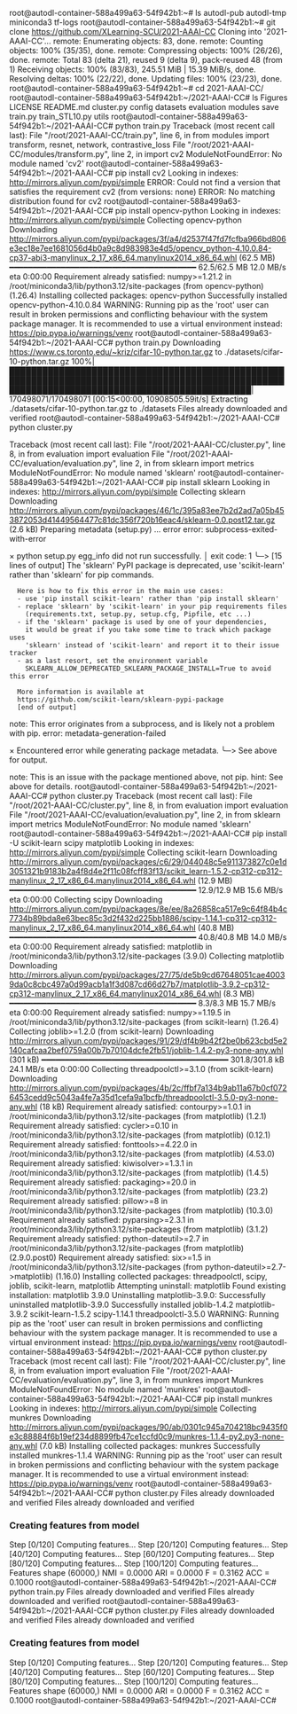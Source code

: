 root@autodl-container-588a499a63-54f942b1:~# ls
autodl-pub  autodl-tmp  miniconda3  tf-logs
root@autodl-container-588a499a63-54f942b1:~# git clone https://github.com/XLearning-SCU/2021-AAAI-CC
Cloning into '2021-AAAI-CC'...
remote: Enumerating objects: 83, done.
remote: Counting objects: 100% (35/35), done.
remote: Compressing objects: 100% (26/26), done.
remote: Total 83 (delta 21), reused 9 (delta 9), pack-reused 48 (from 1)
Receiving objects: 100% (83/83), 245.51 MiB | 15.39 MiB/s, done.
Resolving deltas: 100% (22/22), done.
Updating files: 100% (23/23), done.
root@autodl-container-588a499a63-54f942b1:~# cd 2021-AAAI-CC/
root@autodl-container-588a499a63-54f942b1:~/2021-AAAI-CC# ls
Figures  LICENSE  README.md  cluster.py  config  datasets  evaluation  modules  save  train.py  train_STL10.py  utils
root@autodl-container-588a499a63-54f942b1:~/2021-AAAI-CC# python train.py
Traceback (most recent call last):
  File "/root/2021-AAAI-CC/train.py", line 6, in <module>
    from modules import transform, resnet, network, contrastive_loss
  File "/root/2021-AAAI-CC/modules/transform.py", line 2, in <module>
    import cv2
ModuleNotFoundError: No module named 'cv2'
root@autodl-container-588a499a63-54f942b1:~/2021-AAAI-CC# pip install cv2
Looking in indexes: http://mirrors.aliyun.com/pypi/simple
ERROR: Could not find a version that satisfies the requirement cv2 (from versions: none)
ERROR: No matching distribution found for cv2
root@autodl-container-588a499a63-54f942b1:~/2021-AAAI-CC# pip install opencv-python
Looking in indexes: http://mirrors.aliyun.com/pypi/simple
Collecting opencv-python
  Downloading http://mirrors.aliyun.com/pypi/packages/3f/a4/d2537f47fd7fcfba966bd806e3ec18e7ee1681056d4b0a9c8d983983e4d5/opencv_python-4.10.0.84-cp37-abi3-manylinux_2_17_x86_64.manylinux2014_x86_64.whl (62.5 MB)
     ━━━━━━━━━━━━━━━━━━━━━━━━━━━━━━━━━━━━━━━━ 62.5/62.5 MB 12.0 MB/s eta 0:00:00
Requirement already satisfied: numpy>=1.21.2 in /root/miniconda3/lib/python3.12/site-packages (from opencv-python) (1.26.4)
Installing collected packages: opencv-python
Successfully installed opencv-python-4.10.0.84
WARNING: Running pip as the 'root' user can result in broken permissions and conflicting behaviour with the system package manager. It is recommended to use a virtual environment instead: https://pip.pypa.io/warnings/venv
root@autodl-container-588a499a63-54f942b1:~/2021-AAAI-CC# python train.py
Downloading https://www.cs.toronto.edu/~kriz/cifar-10-python.tar.gz to ./datasets/cifar-10-python.tar.gz
100%|████████████████████████████████████████████████████████████████████████████████████████████████████████████████████████████████████████████████| 170498071/170498071 [00:15<00:00, 10908505.59it/s]
Extracting ./datasets/cifar-10-python.tar.gz to ./datasets
Files already downloaded and verified
root@autodl-container-588a499a63-54f942b1:~/2021-AAAI-CC# python cluster.py

Traceback (most recent call last):
  File "/root/2021-AAAI-CC/cluster.py", line 8, in <module>
    from evaluation import evaluation
  File "/root/2021-AAAI-CC/evaluation/evaluation.py", line 2, in <module>
    from sklearn import metrics
ModuleNotFoundError: No module named 'sklearn'
root@autodl-container-588a499a63-54f942b1:~/2021-AAAI-CC# pip install sklearn 
Looking in indexes: http://mirrors.aliyun.com/pypi/simple
Collecting sklearn
  Downloading http://mirrors.aliyun.com/pypi/packages/46/1c/395a83ee7b2d2ad7a05b453872053d41449564477c81dc356f720b16eac4/sklearn-0.0.post12.tar.gz (2.6 kB)
  Preparing metadata (setup.py) ... error
  error: subprocess-exited-with-error
  
  × python setup.py egg_info did not run successfully.
  │ exit code: 1
  ╰─> [15 lines of output]
      The 'sklearn' PyPI package is deprecated, use 'scikit-learn'
      rather than 'sklearn' for pip commands.
      
      Here is how to fix this error in the main use cases:
      - use 'pip install scikit-learn' rather than 'pip install sklearn'
      - replace 'sklearn' by 'scikit-learn' in your pip requirements files
        (requirements.txt, setup.py, setup.cfg, Pipfile, etc ...)
      - if the 'sklearn' package is used by one of your dependencies,
        it would be great if you take some time to track which package uses
        'sklearn' instead of 'scikit-learn' and report it to their issue tracker
      - as a last resort, set the environment variable
        SKLEARN_ALLOW_DEPRECATED_SKLEARN_PACKAGE_INSTALL=True to avoid this error
      
      More information is available at
      https://github.com/scikit-learn/sklearn-pypi-package
      [end of output]
  
  note: This error originates from a subprocess, and is likely not a problem with pip.
error: metadata-generation-failed

× Encountered error while generating package metadata.
╰─> See above for output.

note: This is an issue with the package mentioned above, not pip.
hint: See above for details.
root@autodl-container-588a499a63-54f942b1:~/2021-AAAI-CC# python cluster.py
Traceback (most recent call last):
  File "/root/2021-AAAI-CC/cluster.py", line 8, in <module>
    from evaluation import evaluation
  File "/root/2021-AAAI-CC/evaluation/evaluation.py", line 2, in <module>
    from sklearn import metrics
ModuleNotFoundError: No module named 'sklearn'
root@autodl-container-588a499a63-54f942b1:~/2021-AAAI-CC# pip install -U scikit-learn scipy matplotlib
Looking in indexes: http://mirrors.aliyun.com/pypi/simple
Collecting scikit-learn
  Downloading http://mirrors.aliyun.com/pypi/packages/c6/29/044048c5e911373827c0e1d3051321b9183b2a4f8d4e2f11c08fcff83f13/scikit_learn-1.5.2-cp312-cp312-manylinux_2_17_x86_64.manylinux2014_x86_64.whl (12.9 MB)
     ━━━━━━━━━━━━━━━━━━━━━━━━━━━━━━━━━━━━━━━━ 12.9/12.9 MB 15.6 MB/s eta 0:00:00
Collecting scipy
  Downloading http://mirrors.aliyun.com/pypi/packages/8e/ee/8a26858ca517e9c64f84b4c7734b89bda8e63bec85c3d2f432d225bb1886/scipy-1.14.1-cp312-cp312-manylinux_2_17_x86_64.manylinux2014_x86_64.whl (40.8 MB)
     ━━━━━━━━━━━━━━━━━━━━━━━━━━━━━━━━━━━━━━━━ 40.8/40.8 MB 14.0 MB/s eta 0:00:00
Requirement already satisfied: matplotlib in /root/miniconda3/lib/python3.12/site-packages (3.9.0)
Collecting matplotlib
  Downloading http://mirrors.aliyun.com/pypi/packages/27/75/de5b9cd67648051cae40039da0c8cbc497a0d99acb1a1f3d087cd66d27b7/matplotlib-3.9.2-cp312-cp312-manylinux_2_17_x86_64.manylinux2014_x86_64.whl (8.3 MB)
     ━━━━━━━━━━━━━━━━━━━━━━━━━━━━━━━━━━━━━━━━ 8.3/8.3 MB 15.7 MB/s eta 0:00:00
Requirement already satisfied: numpy>=1.19.5 in /root/miniconda3/lib/python3.12/site-packages (from scikit-learn) (1.26.4)
Collecting joblib>=1.2.0 (from scikit-learn)
  Downloading http://mirrors.aliyun.com/pypi/packages/91/29/df4b9b42f2be0b623cbd5e2140cafcaa2bef0759a00b7b70104dcfe2fb51/joblib-1.4.2-py3-none-any.whl (301 kB)
     ━━━━━━━━━━━━━━━━━━━━━━━━━━━━━━━━━━━━━━━━ 301.8/301.8 kB 24.1 MB/s eta 0:00:00
Collecting threadpoolctl>=3.1.0 (from scikit-learn)
  Downloading http://mirrors.aliyun.com/pypi/packages/4b/2c/ffbf7a134b9ab11a67b0cf0726453cedd9c5043a4fe7a35d1cefa9a1bcfb/threadpoolctl-3.5.0-py3-none-any.whl (18 kB)
Requirement already satisfied: contourpy>=1.0.1 in /root/miniconda3/lib/python3.12/site-packages (from matplotlib) (1.2.1)
Requirement already satisfied: cycler>=0.10 in /root/miniconda3/lib/python3.12/site-packages (from matplotlib) (0.12.1)
Requirement already satisfied: fonttools>=4.22.0 in /root/miniconda3/lib/python3.12/site-packages (from matplotlib) (4.53.0)
Requirement already satisfied: kiwisolver>=1.3.1 in /root/miniconda3/lib/python3.12/site-packages (from matplotlib) (1.4.5)
Requirement already satisfied: packaging>=20.0 in /root/miniconda3/lib/python3.12/site-packages (from matplotlib) (23.2)
Requirement already satisfied: pillow>=8 in /root/miniconda3/lib/python3.12/site-packages (from matplotlib) (10.3.0)
Requirement already satisfied: pyparsing>=2.3.1 in /root/miniconda3/lib/python3.12/site-packages (from matplotlib) (3.1.2)
Requirement already satisfied: python-dateutil>=2.7 in /root/miniconda3/lib/python3.12/site-packages (from matplotlib) (2.9.0.post0)
Requirement already satisfied: six>=1.5 in /root/miniconda3/lib/python3.12/site-packages (from python-dateutil>=2.7->matplotlib) (1.16.0)
Installing collected packages: threadpoolctl, scipy, joblib, scikit-learn, matplotlib
  Attempting uninstall: matplotlib
    Found existing installation: matplotlib 3.9.0
    Uninstalling matplotlib-3.9.0:
      Successfully uninstalled matplotlib-3.9.0
Successfully installed joblib-1.4.2 matplotlib-3.9.2 scikit-learn-1.5.2 scipy-1.14.1 threadpoolctl-3.5.0
WARNING: Running pip as the 'root' user can result in broken permissions and conflicting behaviour with the system package manager. It is recommended to use a virtual environment instead: https://pip.pypa.io/warnings/venv
root@autodl-container-588a499a63-54f942b1:~/2021-AAAI-CC# python cluster.py
Traceback (most recent call last):
  File "/root/2021-AAAI-CC/cluster.py", line 8, in <module>
    from evaluation import evaluation
  File "/root/2021-AAAI-CC/evaluation/evaluation.py", line 3, in <module>
    from munkres import Munkres
ModuleNotFoundError: No module named 'munkres'
root@autodl-container-588a499a63-54f942b1:~/2021-AAAI-CC# pip install munkres
Looking in indexes: http://mirrors.aliyun.com/pypi/simple
Collecting munkres
  Downloading http://mirrors.aliyun.com/pypi/packages/90/ab/0301c945a704218bc9435f0e3c88884f6b19ef234d8899fb47ce1ccfd0c9/munkres-1.1.4-py2.py3-none-any.whl (7.0 kB)
Installing collected packages: munkres
Successfully installed munkres-1.1.4
WARNING: Running pip as the 'root' user can result in broken permissions and conflicting behaviour with the system package manager. It is recommended to use a virtual environment instead: https://pip.pypa.io/warnings/venv
root@autodl-container-588a499a63-54f942b1:~/2021-AAAI-CC# python cluster.py
Files already downloaded and verified
Files already downloaded and verified
### Creating features from model ###
Step [0/120]     Computing features...
Step [20/120]    Computing features...
Step [40/120]    Computing features...
Step [60/120]    Computing features...
Step [80/120]    Computing features...
Step [100/120]   Computing features...
Features shape (60000,)
NMI = 0.0000 ARI = 0.0000 F = 0.3162 ACC = 0.1000
root@autodl-container-588a499a63-54f942b1:~/2021-AAAI-CC# python train.py
Files already downloaded and verified
Files already downloaded and verified
root@autodl-container-588a499a63-54f942b1:~/2021-AAAI-CC# python cluster.py
Files already downloaded and verified
Files already downloaded and verified
### Creating features from model ###
Step [0/120]     Computing features...
Step [20/120]    Computing features...
Step [40/120]    Computing features...
Step [60/120]    Computing features...
Step [80/120]    Computing features...
Step [100/120]   Computing features...
Features shape (60000,)
NMI = 0.0000 ARI = 0.0000 F = 0.3162 ACC = 0.1000
root@autodl-container-588a499a63-54f942b1:~/2021-AAAI-CC# 
